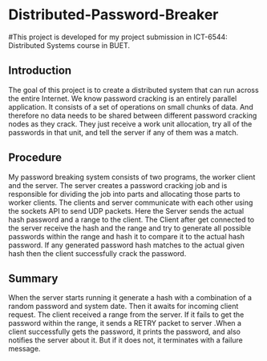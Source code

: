 # Distributed-Password-Breaker
#This project is developed for my project submission in ICT-6544: Distributed Systems course in BUET. 

<h2>Introduction</h2>
<p>The goal of this project is to create a distributed system that can run across the entire Internet. 
We know password cracking is an entirely parallel application. 
It consists of a set of operations on small chunks of data. And therefore no data needs to be shared between different password cracking nodes as they crack. 
They just receive a work unit allocation, try all of the passwords in that unit, and tell the server if any of them was a match.</p>

<h2>Procedure</h2>
<p> My password breaking system consists of two programs, the worker client and the server. 
The server creates a password cracking job and is responsible for dividing the job into parts and 
allocating those parts to worker clients. 
The clients and server communicate with each other using the sockets API to send UDP packets. 
Here the Server sends the actual hash password and a range to the client. 
The Client after get connected to the server receive the hash and the range and 
try to generate all possible passwords within the range and hash it to compare it to the actual hash password. 
If any generated password hash matches to the actual given hash then the client successfully crack the password.
</p>

<h2>Summary</h2>
<p>When the server starts running it generate a hash with a combination of a random password and system date. Then it awaits for incoming client request. The client received a range from the server. If it fails to get the password within the range, it sends a RETRY packet to server .When a client successfully gets the password, it prints the password, and also notifies the server about it. But if it does not, it terminates with a failure message. </p>

